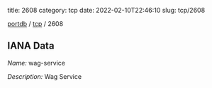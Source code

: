 title: 2608
category: tcp
date: 2022-02-10T22:46:10
slug: tcp/2608

[portdb](/) / [tcp](/category/tcp.html) / 2608


## IANA Data

_Name:_ wag-service

_Description:_ Wag Service

